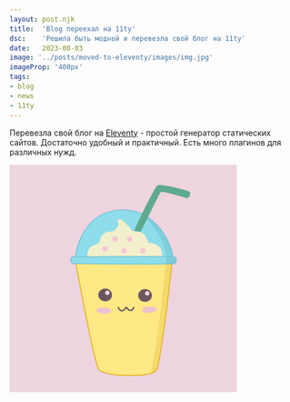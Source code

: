 ```yaml
---
layout: post.njk
title:  'Blog переехал на 11ty'
dsc:    'Решила быть модной и перевезла свой блог на 11ty'
date:   2023-08-03
image: '../posts/moved-to-eleventy/images/img.jpg'
imageProp: '400px'
tags:
- blog
- news
- 11ty
---
```


Перевезла свой блог на [Eleventy](https://www.11ty.dev/) - простой генератор статических сайтов. Достаточно удобный и практичный. Есть много плагинов для различных нужд.

<span class="article-img __top"><img src="images/img.jpg" alt="cup of smoothie" width="400"/></span>
